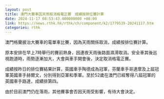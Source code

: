 ```yaml
---
layout: post
title: 澳門大賽車因天雨取消格電正賽　成績按排位賽計算
date: 2024-11-17 08:53:43.000000000 +08:00
link: https://news.rthk.hk/rthk/ch/component/k2/1779539-20241117.htm
categories: rthk
---
```


澳門格蘭披治大賽車的電單車比賽，因為天雨關係取消，成績按排位賽計算。

原本安排在早上7時舉行的賽前熱身，因連夜天雨後路面濕滑取消。安全車其後巡視跑道時，雨勢逐漸加大，大會與車手開會後，決定取消格電正賽。

成績按昨日的排位賽結果計算，英國車手陶德成為冠軍，芬蘭車手哥達摩及上屆冠軍英國車手赫爾文，分別得到亞軍和季軍。至於52歲在澳門已經奪得八屆冠軍的英國車手路達，成績排第四。

由於目前澳門仍在落雨，其他賽事會否因天雨受影響，有待大會決定。
